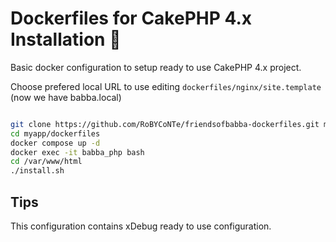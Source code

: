 # Dockerfiles for CakePHP 4.x Installation 🥧

Basic docker configuration to setup ready to use CakePHP 4.x project.

Choose prefered local URL to use editing `dockerfiles/nginx/site.template` (now we have babba.local)

```sh

git clone https://github.com/RoBYCoNTe/friendsofbabba-dockerfiles.git myapp
cd myapp/dockerfiles
docker compose up -d
docker exec -it babba_php bash
cd /var/www/html
./install.sh
```

## Tips

This configuration contains xDebug ready to use configuration.
